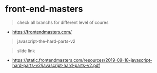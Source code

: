 # front-end-masters

> check all branchs for different level of coures
- https://frontendmasters.com/

> javascript-the-hard-parts-v2

> slide link
- https://static.frontendmasters.com/resources/2019-09-18-javascript-hard-parts-v2/javascript-hard-parts-v2.pdf
